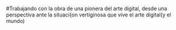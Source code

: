 #Trabajando con la obra de una pionera del arte digital, desde una perspectiva ante la situaci{on vertiginosa que vive el arte digital(y el mundo)
